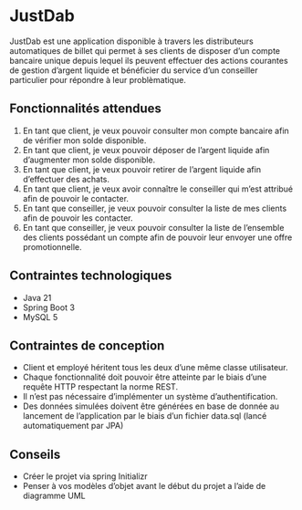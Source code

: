 # JustDab

JustDab est une application disponible à travers les distributeurs automatiques de billet qui permet à ses clients de disposer d’un compte bancaire unique depuis lequel ils peuvent effectuer des actions courantes de gestion d’argent liquide et bénéficier du service d’un conseiller particulier pour répondre à leur problèmatique.

## Fonctionnalités attendues
1. En tant que client, je veux pouvoir consulter mon compte bancaire afin de vérifier mon solde disponible.
2. En tant que client, je veux pouvoir déposer de l’argent liquide afin d’augmenter mon solde disponible.
3. En tant que client, je veux pouvoir retirer de l’argent liquide afin d’effectuer des achats.
4. En tant que client, je veux avoir connaître le conseiller qui m’est attribué afin de pouvoir le contacter.
5. En tant que conseiller, je veux pouvoir consulter la liste de mes clients afin de pouvoir les contacter.
6. En tant que conseiller, je veux pouvoir consulter la liste de l’ensemble des clients possédant un compte afin de pouvoir leur envoyer une offre promotionnelle.

## Contraintes technologiques
- Java 21
- Spring Boot 3
- MySQL 5

## Contraintes de conception
- Client et employé héritent tous les deux d’une même classe utilisateur.
- Chaque fonctionnalité doit pouvoir être atteinte par le biais d’une requête HTTP respectant la norme REST.
- Il n’est pas nécessaire d’implémenter un système d’authentification.
- Des données simulées doivent être générées en base de donnée au lancement de l’application par le biais d’un fichier data.sql (lancé automatiquement par JPA)

## Conseils
- Créer le projet via spring Initializr
- Penser à vos modèles d’objet avant le début du projet a l’aide de diagramme UML
